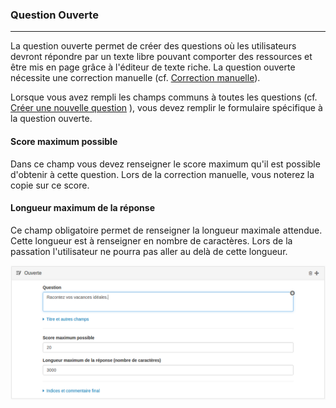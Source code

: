 ### Question Ouverte

---

La question ouverte permet de créer des questions où les utilisateurs devront répondre par un texte libre pouvant comporter des ressources et être mis en page grâce à l'éditeur de texte riche. La question ouverte nécessite une correction manuelle (cf. [Correction manuelle](manual_correction.md)).

  
Lorsque vous avez rempli les champs communs à toutes les questions \(cf. [Créer une nouvelle question](create_new_question.md) \), vous devez remplir le formulaire spécifique à la question ouverte.

#### Score maximum possible

Dans ce champ vous devez renseigner le score maximum qu'il est possible d'obtenir à cette question. Lors de la correction manuelle, vous noterez la copie sur ce score.

#### Longueur maximum de la réponse

Ce champ obligatoire permet de renseigner la longueur maximale attendue. Cette longueur est à renseigner en nombre de caractères. Lors de la passation l'utilisateur ne pourra pas aller au delà de cette longueur.

![](images/quiz-fig47.png)